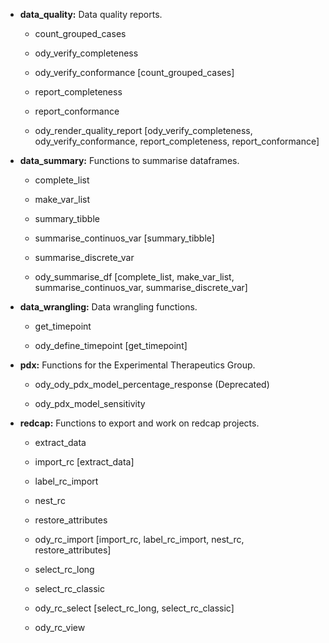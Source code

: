 -   **data_quality:** Data quality reports.

    -   count_grouped_cases

    -   ody_verify_completeness

    -   ody_verify_conformance [count_grouped_cases]

    -   report_completeness

    -   report_conformance

    -   ody_render_quality_report [ody_verify_completeness, ody_verify_conformance, report_completeness, report_conformance]

-   **data_summary:** Functions to summarise dataframes.

    -   complete_list

    -   make_var_list

    -   summary_tibble

    -   summarise_continuos_var [summary_tibble]

    -   summarise_discrete_var

    -   ody_summarise_df [complete_list, make_var_list, summarise_continuos_var, summarise_discrete_var]

-   **data_wrangling:** Data wrangling functions.

    -   get_timepoint

    -   ody_define_timepoint [get_timepoint]

-   **pdx:** Functions for the Experimental Therapeutics Group.

    -   ody_ody_pdx_model_percentage_response (Deprecated)

    -   ody_pdx_model_sensitivity

-   **redcap:** Functions to export and work on redcap projects.

    -   extract_data

    -   import_rc [extract_data]

    -   label_rc_import

    -   nest_rc

    -   restore_attributes

    -   ody_rc_import [import_rc, label_rc_import, nest_rc, restore_attributes]

    -   select_rc_long

    -   select_rc_classic

    -   ody_rc_select [select_rc_long, select_rc_classic]

    -   ody_rc_view
